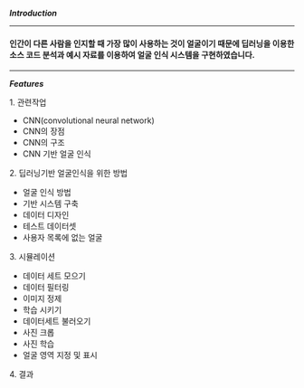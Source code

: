 __*Introduction*__
___
#### 인간이 다른 사람을 인지할 때 가장 많이 사용하는 것이 얼굴이기 때문에 딥러닝을 이용한 소스 코드 분석과 예시 자료를 이용하여 얼굴 인식 시스템을 구현하였습니다.
___
__*Features*__ 

1\. 관련작업
-   CNN(convolutional neural network)
-   CNN의 장점
-   CNN의 구조
-   CNN 기반 얼굴 인식

2\. 딥러닝기반 얼굴인식을 위한 방법
-   얼굴 인식 방법
-   기반 시스템 구축
-   데이터 디자인
-   테스트 데이터셋
-   사용자 목록에 없는 얼굴 

3\. 시뮬레이션 
-   데이터 세트 모으기
-   데이터 필터링
-   이미지 정제
-   학습 시키기
-   데이터세트 불러오기
-   사진 크롭
-   사진 학습
-   얼굴 영역 지정 및 표시

4\. 결과
